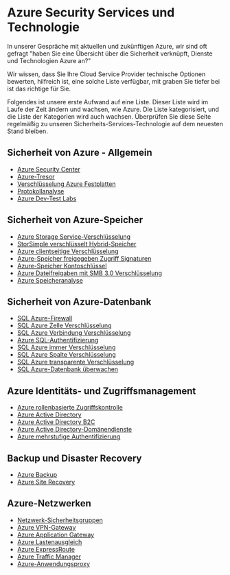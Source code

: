 <properties
   pageTitle="Azure Security Services und Technologie | Microsoft Azure"
   description="Der Artikel enthält eine kuratierte Liste von Azure Security Services und Technologie."
   services="security"
   documentationCenter="na"
   authors="TomShinder"
   manager="StevenPo"
   editor="TomSh"/>

<tags
   ms.service="security"
   ms.devlang="na"
   ms.topic="article"
   ms.tgt_pltfrm="na"
   ms.workload="na"
   ms.date="08/09/2016"
   ms.author="yurid"/>

# <a name="azure-security-services-and-technologies"></a>Azure Security Services und Technologie

In unserer Gespräche mit aktuellen und zukünftigen Azure, wir sind oft gefragt "haben Sie eine Übersicht über die Sicherheit verknüpft, Dienste und Technologien Azure an?"
 
Wir wissen, dass Sie Ihre Cloud Service Provider technische Optionen bewerten, hilfreich ist, eine solche Liste verfügbar, mit graben Sie tiefer bei ist das richtige für Sie.

Folgendes ist unsere erste Aufwand auf eine Liste. Dieser Liste wird im Laufe der Zeit ändern und wachsen, wie Azure. Die Liste kategorisiert, und die Liste der Kategorien wird auch wachsen. Überprüfen Sie diese Seite regelmäßig zu unseren Sicherheits-Services-Technologie auf dem neuesten Stand bleiben. 

## <a name="azure-security---general"></a>Sicherheit von Azure - Allgemein
- [Azure Security Center](https://azure.microsoft.com/documentation/services/security-center/)
- [Azure-Tresor](https://azure.microsoft.com/documentation/services/key-vault/)
- [Verschlüsselung Azure Festplatten](azure-security-disk-encryption.md)
- [Protokollanalyse](../log-analytics/log-analytics-overview.md)
- [Azure Dev-Test Labs](https://azure.microsoft.com/documentation/services/devtest-lab/)

## <a name="azure-storage-security"></a>Sicherheit von Azure-Speicher
- [Azure Storage Service-Verschlüsselung](../storage/storage-service-encryption.md)
- [StorSimple verschlüsselt Hybrid-Speicher](https://azure.microsoft.com/documentation/services/storsimple/)
- [Azure clientseitige Verschlüsselung](../storage/storage-client-side-encryption.md)
- [Azure-Speicher freigegeben Zugriff Signaturen](../storage/storage-dotnet-shared-access-signature-part-1.md)
- [Azure-Speicher Kontoschlüssel](../storage/storage-create-storage-account.md)
- [Azure Dateifreigaben mit SMB 3.0 Verschlüsselung](../storage/storage-dotnet-how-to-use-files.md)
- [Azure Speicheranalyse](https://msdn.microsoft.com/library/hh343270.aspx)

## <a name="azure-database-security"></a>Sicherheit von Azure-Datenbank
- [SQL Azure-Firewall](../sql-database/sql-database-firewall-configure.md)
- [SQL Azure Zelle Verschlüsselung](https://blogs.msdn.microsoft.com/sqlsecurity/2015/05/12/recommendations-for-using-cell-level-encryption-in-azure-sql-database/)
- [SQL Azure Verbindung Verschlüsselung](../sql-database/sql-database-security-guidelines.md)
- [Azure SQL-Authentifizierung](../sql-database/sql-database-security-guidelines.md)
- [SQL Azure immer Verschlüsselung](https://msdn.microsoft.com/library/mt163865.aspx)
- [SQL Azure Spalte Verschlüsselung](https://msdn.microsoft.com/library/ms179331.aspx)
- [SQL Azure transparente Verschlüsselung](https://msdn.microsoft.com/library/dn948096.aspx)
- [SQL Azure-Datenbank überwachen](../sql-database/sql-database-auditing-get-started.md)

## <a name="azure-identity-and-access-management"></a>Azure Identitäts- und Zugriffsmanagement
- [Azure rollenbasierte Zugriffskontrolle](../active-directory/role-based-access-control-configure.md)
- [Azure Active Directory](../active-directory/active-directory-whatis.md)
- [Azure Active Directory B2C](../active-directory-b2c/active-directory-b2c-get-started.md)
- [Azure Active Directory-Domänendienste](https://azure.microsoft.com/documentation/services/active-directory-ds/)
- [Azure mehrstufige Authentifizierung](../multi-factor-authentication/multi-factor-authentication.md)

## <a name="backup-and-disaster-recovery"></a>Backup und Disaster Recovery
- [Azure Backup](https://azure.microsoft.com/documentation/services/backup/)
- [Azure Site Recovery](https://azure.microsoft.com/documentation/services/site-recovery/)

## <a name="azure-networking"></a>Azure-Netzwerken
- [Netzwerk-Sicherheitsgruppen](../virtual-network/virtual-networks-nsg.md)
- [Azure VPN-Gateway](../vpn-gateway/vpn-gateway-about-vpngateways.md)
- [Azure Application Gateway](../application-gateway/application-gateway-introduction.md)
- [Azure Lastenausgleich](../load-balancer/load-balancer-overview.md)
- [Azure ExpressRoute](../expressroute/expressroute-introduction.md)
- [Azure Traffic Manager](../traffic-manager/traffic-manager-overview.md)
- [Azure-Anwendungsproxy](../active-directory/active-directory-application-proxy-enable.md)
